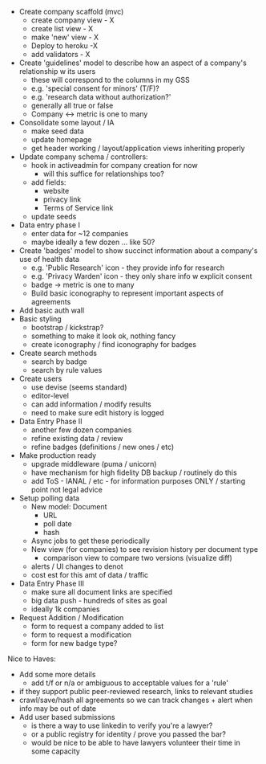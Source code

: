 - Create company scaffold (mvc)
  - create company view - X
  - create list view - X
  - make 'new' view - X
  - Deploy to heroku -X
  - add validators - X
- Create 'guidelines' model to describe how an aspect of a company's relationship w its users
  - these will correspond to the columns in my GSS
  - e.g. 'special consent for minors' (T/F)?
  - e.g. 'research data without authorization?'
  - generally all true or false
  - Company <-> metric is one to many
- Consolidate some layout / IA
  - make seed data
  - update homepage
  - get header working / layout/application views inheriting properly
- Update company schema / controllers:
  - hook in activeadmin for company creation for now
    - will this suffice for relationships too?
  - add fields:
    - website
    - privacy link
    - Terms of Service link
  - update seeds
- Data entry phase I
  - enter data for ~12 companies
  - maybe ideally a few dozen ... like 50?
- Create 'badges' model to show succinct information about a company's use of health data
  - e.g. 'Public Research' icon - they provide info for research
  - e.g. 'Privacy Warden' icon - they only share info w explicit consent
  - badge -> metric is one to many
  - Build basic iconography to represent important aspects of agreements
- Add basic auth wall
- Basic styling
  - bootstrap / kickstrap?
  - something to make it look ok, nothing fancy
  - create iconography / find iconography for badges
- Create search methods
  - search by badge
  - search by rule values
- Create users
  - use devise (seems standard)
  - editor-level
  - can add information / modify results
  - need to make sure edit history is logged
- Data Entry Phase II
  - another few dozen companies
  - refine existing data / review
  - refine badges (definitions / new ones / etc)
- Make production ready
  - upgrade middleware (puma / unicorn)
  - have mechanism for high fidelity DB backup / routinely do this
  - add ToS - IANAL / etc - for information purposes ONLY / starting point not legal advice
- Setup polling data
  - New model: Document
    - URL
    - poll date
    - hash
  - Async jobs to get these periodically
  - New view (for companies) to see revision history per document type
    - comparison view to compare two versions (visualize diff)
  - alerts  / UI changes to denot
  - cost est for this amt of data / traffic
- Data Entry Phase III
  - make sure all document links are specified
  - big data push - hundreds of sites as goal
  - ideally 1k companies
- Request Addition / Modification
  - form to request a company added to list
  - form to request a modification
  - form for new badge type?

Nice to Haves:

- Add some more details
  - add t/f or n/a or ambiguous to acceptable values for a 'rule'
- if they support public peer-reviewed research, links to relevant studies
- crawl/save/hash all agreements so we can track changes + alert when info may be out of date
- Add user based submissions
  - is there a way to use linkedin to verify you're a lawyer?
  - or a public registry for identity / prove you passed the bar?
  - would be nice to be able to have lawyers volunteer their time in some capacity